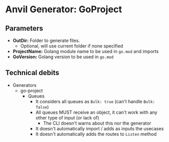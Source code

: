 # Anvil Generator: GoProject

## Parameters

- **OutDir:** Folder to generate files.
  - Optional, will use current folder if none specified
- **ProjectName:** Golang module name to be used in `go.mod` and imports
- **GoVersion:** Golang version to be used in `go.mod`

## Technical debits

- Generators
	- go-project
		- Queues
			- It considers all queues as `Bulk: true` (can't handle `Bulk: false`)
			- All queues MUST receive an object, it can't work with any other type of input (or lack of)
				- The CLI doesn't warns about this nor the generator
			- It doesn't automatically import / adds as inputs the usecases
			- It doesn't automatically adds the routes to `Listen` method
